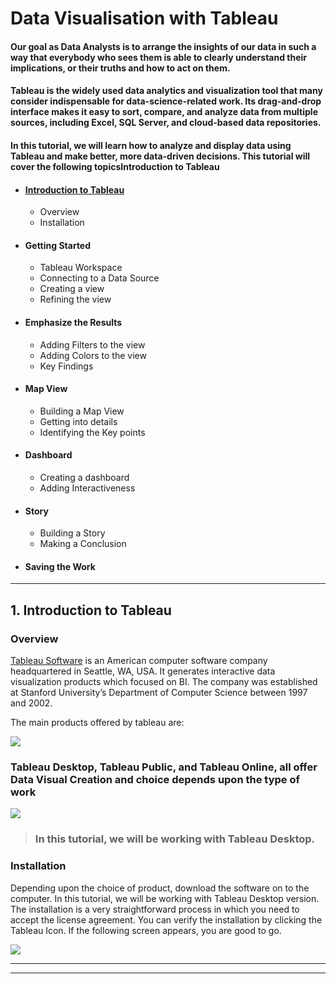 # Data Visualisation with Tableau

#### Our goal as Data Analysts is to arrange the insights of our data in such a way that everybody who sees them is able to clearly understand their implications, or their truths and how to act on them.

#### Tableau is the widely used data analytics and visualization tool that many consider indispensable for data-science-related work. Its drag-and-drop interface makes it easy to sort, compare, and analyze data from multiple sources, including Excel, SQL Server, and cloud-based data repositories.

#### In this tutorial, we will learn how to analyze and display data using Tableau and make better, more data-driven decisions. This tutorial will cover the following topicsIntroduction to Tableau

* #### [Introduction to Tableau](#introduction-to-tableau)
  * Overview
  * Installation

* #### Getting Started
  * Tableau Workspace
  * Connecting  to a Data Source 
  * Creating a view
  * Refining the view

* #### Emphasize the Results 
  * Adding Filters to the view
  * Adding Colors to the view
  * Key Findings

* #### Map View
  * Building a Map View
  * Getting into details
  *  Identifying the Key points

* #### Dashboard
  * Creating a dashboard
  * Adding Interactiveness 

* #### Story
  * Building a Story
  * Making a Conclusion

* #### Saving the Work

***



## <a name="introduction-to-tableau"></a>1. Introduction to Tableau

### Overview

[Tableau Software](https://www.tableau.com/)  is an American computer software company headquartered in Seattle, WA, USA. It generates interactive data visualization products which focused on BI. The company was established at Stanford University’s Department of Computer Science between 1997 and 2002.

The main products offered by  tableau are:

![](https://github.com/parulnith/Data-Visualisation-with-tableau/blob/master/%20images%20and%20gifs/Images/Introduction%20to%20tableau/Tableau%20Product%20suite.png)

### **Tableau Desktop, Tableau Public, and Tableau Online**, all offer Data Visual Creation and choice depends upon the type of work

![](https://github.com/parulnith/Data-Visualisation-with-tableau/blob/master/%20images%20and%20gifs/Images/Introduction%20to%20tableau/Tableau%20Products.png)

> ### In this tutorial, we will be working with Tableau Desktop.



### Installation

Depending upon the choice of product, download the software on to the computer. In this tutorial, we will be working with Tableau Desktop version. The installation is a very straightforward process in which you need to accept the license agreement. You can verify the installation by clicking the Tableau Icon. If the following screen appears, you are good to go.

![](https://github.com/parulnith/Data-Visualisation-with-tableau/blob/master/%20images%20and%20gifs/Images/Introduction%20to%20tableau/installation.png)

***











----------------------------------------------------------------------------




